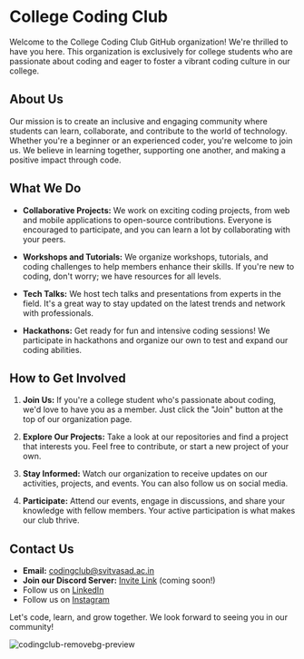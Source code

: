 # College Coding Club

Welcome to the College Coding Club GitHub organization! We're thrilled to have you here. This organization is exclusively for college students who are passionate about coding and eager to foster a vibrant coding culture in our college.

## About Us

Our mission is to create an inclusive and engaging community where students can learn, collaborate, and contribute to the world of technology. Whether you're a beginner or an experienced coder, you're welcome to join us. We believe in learning together, supporting one another, and making a positive impact through code.

## What We Do

- **Collaborative Projects:** We work on exciting coding projects, from web and mobile applications to open-source contributions. Everyone is encouraged to participate, and you can learn a lot by collaborating with your peers.

- **Workshops and Tutorials:** We organize workshops, tutorials, and coding challenges to help members enhance their skills. If you're new to coding, don't worry; we have resources for all levels.

- **Tech Talks:** We host tech talks and presentations from experts in the field. It's a great way to stay updated on the latest trends and network with professionals.

- **Hackathons:** Get ready for fun and intensive coding sessions! We participate in hackathons and organize our own to test and expand our coding abilities.

## How to Get Involved

1. **Join Us:** If you're a college student who's passionate about coding, we'd love to have you as a member. Just click the "Join" button at the top of our organization page.

2. **Explore Our Projects:** Take a look at our repositories and find a project that interests you. Feel free to contribute, or start a new project of your own.

3. **Stay Informed:** Watch our organization to receive updates on our activities, projects, and events. You can also follow us on social media.

4. **Participate:** Attend our events, engage in discussions, and share your knowledge with fellow members. Your active participation is what makes our club thrive.

## Contact Us

- **Email:** [codingclub@svitvasad.ac.in](mailto:codingclub@svitvasad.ac.in)
- **Join our Discord Server:** [Invite Link](#) (coming soon!)
- Follow us on  [LinkedIn](https://linkedin.com/codingclubsvit/)
- Follow us on [Instagram](https://www.instagram.com/codingclubsvit?igsh=NWh6OXR5OGgzZTE3/)

Let's code, learn, and grow together. We look forward to seeing you in our community!

![codingclub-removebg-preview](https://github.com/CodingClubSvit/.github/assets/100040922/0f27448d-566f-4738-b94d-b26fe36904d4)

